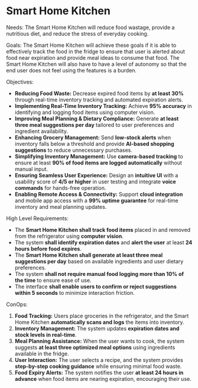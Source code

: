 # Smart Home Kitchen

Needs:
The Smart Home Kitchen will reduce food wastage, provide a nutritious diet, and reduce the stress of everyday cooking.

Goals:
The Smart Home Kitchen will achieve these goals if it is able to effectively track the food in the fridge to ensure that user is alerted about food near expiration and provide meal ideas to consume that food. The Smart Home Kitchen will also have to have a level of autonomy so that the end user does not feel using the features is a burden.

Objectives:
- **Reducing Food Waste:** Decrease expired food items by **at least 30%** through real-time inventory tracking and automated expiration alerts.  
- **Implementing Real-Time Inventory Tracking:** Achieve **95% accuracy** in identifying and logging food items using computer vision.  
- **Improving Meal Planning & Dietary Compliance:** Generate **at least three meal suggestions per day** tailored to user preferences and ingredient availability.  
- **Enhancing Grocery Management:** Send **low-stock alerts** when inventory falls below a threshold and provide **AI-based shopping suggestions** to reduce unnecessary purchases.  
- **Simplifying Inventory Management:** Use **camera-based tracking** to ensure at least **90% of food items are logged automatically** without manual input.  
- **Ensuring Seamless User Experience:** Design an **intuitive UI** with a usability score of **4/5 or higher** in user testing and integrate **voice commands** for hands-free operation.  
- **Enabling Remote Access & Connectivity:** Support **cloud integration** and mobile app access with a **99% uptime guarantee** for real-time inventory and meal planning updates.  

High Level Requirements:
- The **Smart Home Kitchen shall track food items** placed in and removed from the refrigerator using **computer vision**.  
- The system **shall identify expiration dates** and **alert the user** at least **24 hours before food expires**.  
- The **Smart Home Kitchen shall generate at least three meal suggestions per day** based on available ingredients and user dietary preferences.  
- The system **shall not require manual food logging more than 10% of the time** to ensure ease of use.  
- The interface **shall enable users to confirm or reject suggestions within 5 seconds** to minimize interaction friction.  

ConOps:
1. **Food Tracking:** Users place groceries in the refrigerator, and the Smart Home Kitchen **automatically scans and logs** the items into inventory.  
2. **Inventory Management:** The system updates **expiration dates and stock levels in real-time**.  
3. **Meal Planning Assistance:** When the user wants to cook, the system suggests **at least three optimized meal options** using ingredients available in the fridge.  
4. **User Interaction:** The user selects a recipe, and the system provides **step-by-step cooking guidance** while ensuring minimal food waste.  
5. **Food Expiry Alerts:** The system notifies the user **at least 24 hours in advance** when food items are nearing expiration, encouraging their use.  
